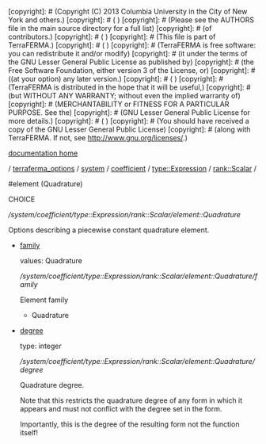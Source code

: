 [copyright]: # (Copyright (C) 2013 Columbia University in the City of New York and others.)
[copyright]: # ( )
[copyright]: # (Please see the AUTHORS file in the main source directory for a full list)
[copyright]: # (of contributors.)
[copyright]: # ( )
[copyright]: # (This file is part of TerraFERMA.)
[copyright]: # ( )
[copyright]: # (TerraFERMA is free software: you can redistribute it and/or modify)
[copyright]: # (it under the terms of the GNU Lesser General Public License as published by)
[copyright]: # (the Free Software Foundation, either version 3 of the License, or)
[copyright]: # ((at your option) any later version.)
[copyright]: # ( )
[copyright]: # (TerraFERMA is distributed in the hope that it will be useful,)
[copyright]: # (but WITHOUT ANY WARRANTY; without even the implied warranty of)
[copyright]: # (MERCHANTABILITY or FITNESS FOR A PARTICULAR PURPOSE. See the)
[copyright]: # (GNU Lesser General Public License for more details.)
[copyright]: # ( )
[copyright]: # (You should have received a copy of the GNU Lesser General Public License)
[copyright]: # (along with TerraFERMA. If not, see <http://www.gnu.org/licenses/>.)

[documentation home](Documentation)

/ [terraferma_options](../../../../../terraferma_options) / [system](../../../../system) / [coefficient](../../../coefficient) / [type::Expression](../../type__Expression) / [rank::Scalar](../rank__Scalar) /

#element (Quadrature)

CHOICE 

*/system/coefficient/type::Expression/rank::Scalar/element::Quadrature*

Options describing a piecewise constant quadrature element.

* [family](element__Quadrature/family "child")

    values: Quadrature

    */system/coefficient/type::Expression/rank::Scalar/element::Quadrature/family*

    Element family
    
    - Quadrature

* [degree](element__Quadrature/degree "child")

    type: integer

    */system/coefficient/type::Expression/rank::Scalar/element::Quadrature/degree*

    Quadrature degree.
    
    Note that this restricts the quadrature degree of any form in which it appears and must not conflict
    with the degree set in the form.
    
    Importantly, this is the degree of the resulting form not the function itself!

[autogenerated]: # (This file was automatically generated from the schema file:/home/cwilson/repos/github/TerraFERMA/TerraFERMA/buckettools/schemas/element.rng.)

